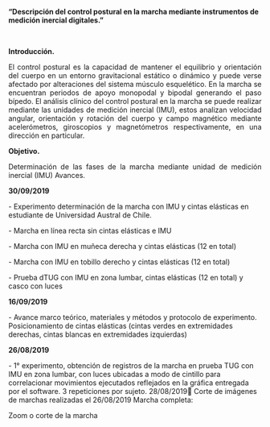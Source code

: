 <p><strong>&ldquo;Descripci&oacute;n del control postural en la marcha mediante instrumentos de medici&oacute;n inercial digitales.&rdquo;</strong></p>
<p>&nbsp;</p>
<p><strong>Introducci&oacute;n.</strong></p>
<p style="text-align: justify;">El control postural es la capacidad de mantener el equilibrio y orientaci&oacute;n del cuerpo en un entorno gravitacional est&aacute;tico o din&aacute;mico y puede verse afectado por alteraciones del sistema m&uacute;sculo esquel&eacute;tico. En la marcha se encuentran periodos de apoyo monopodal y bipodal generando el paso b&iacute;pedo. El an&aacute;lisis cl&iacute;nico del control postural en la marcha se puede realizar mediante las unidades de medici&oacute;n inercial (IMU), estos analizan velocidad angular, orientaci&oacute;n y rotaci&oacute;n del cuerpo y campo magn&eacute;tico mediante aceler&oacute;metros, giroscopios y magnet&oacute;metros respectivamente, en una direcci&oacute;n en particular.</p>
<p style="text-align: justify;"><strong>Objetivo.</strong></p>
<p style="text-align: justify;">Determinaci&oacute;n de las fases de la marcha mediante unidad de medici&oacute;n inercial (IMU) Avances.</p>
<p><strong>30/09/2019</strong></p>
<p>- Experimento determinaci&oacute;n de la marcha con IMU y cintas el&aacute;sticas en estudiante de Universidad Austral de Chile.</p>
<p>- Marcha en l&iacute;nea recta sin cintas el&aacute;sticas e IMU</p>
<p>- Marcha con IMU en mu&ntilde;eca derecha y cintas el&aacute;sticas (12 en total)</p>
<p>- Marcha con IMU en tobillo derecho y cintas el&aacute;sticas (12 en total)</p>
<p>- Prueba dTUG con IMU en zona lumbar, cintas el&aacute;sticas (12 en total) y casco con luces</p>
<p><strong>16/09/2019</strong></p>
<p>- Avance marco te&oacute;rico, materiales y m&eacute;todos y protocolo de experimento. Posicionamiento de cintas el&aacute;sticas (cintas verdes en extremidades derechas, cintas blancas en extremidades izquierdas)</p>
<p><strong>26/08/2019</strong></p>
<p>- 1&deg; experimento, obtenci&oacute;n de registros de la marcha en prueba TUG con IMU en zona lumbar, con luces ubicadas a modo de cintillo para correlacionar movimientos ejecutados reflejados en la gr&aacute;fica entregada por el software. 3 repeticiones por sujeto. 28/08/2019 Corte de im&aacute;genes de marchas realizadas el 26/08/2019 Marcha completa:</p>
<p>Zoom o corte de la marcha</p>